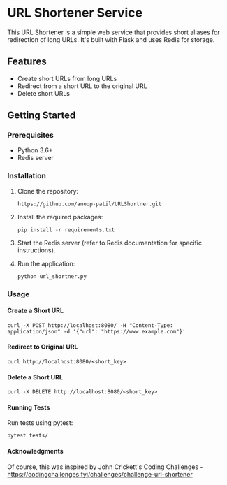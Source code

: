 # URL Shortener Service

This URL Shortener is a simple web service that provides short aliases for redirection of long URLs. It's built with Flask and uses Redis for storage.

## Features

- Create short URLs from long URLs
- Redirect from a short URL to the original URL
- Delete short URLs

## Getting Started

### Prerequisites

- Python 3.6+
- Redis server

### Installation

1. Clone the repository:
    ```
    https://github.com/anoop-patil/URLShortner.git
    ```

2. Install the required packages:
    ```
    pip install -r requirements.txt
    ```

3. Start the Redis server (refer to Redis documentation for specific instructions).

4. Run the application:
    ```
    python url_shortner.py
    ```

### Usage

#### Create a Short URL

```
curl -X POST http://localhost:8080/ -H "Content-Type: application/json" -d '{"url": "https://www.example.com"}'
```

#### Redirect to Original URL

```
curl http://localhost:8080/<short_key>
```

#### Delete a Short URL

```
curl -X DELETE http://localhost:8080/<short_key>
```

#### Running Tests

Run tests using pytest:

```
pytest tests/
```

#### Acknowledgments

Of course, this was inspired by John Crickett's Coding Challenges - https://codingchallenges.fyi/challenges/challenge-url-shortener
